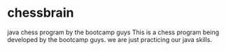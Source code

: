 chessbrain
==========

java chess program by the bootcamp guys
This is a chess program being developed by the bootcamp guys. we are just practicing our java skills. 
